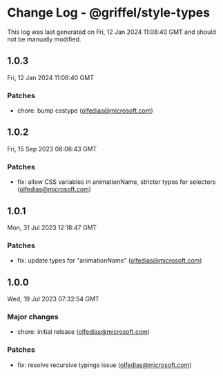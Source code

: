 # Change Log - @griffel/style-types

This log was last generated on Fri, 12 Jan 2024 11:08:40 GMT and should not be manually modified.

<!-- Start content -->

## 1.0.3

Fri, 12 Jan 2024 11:08:40 GMT

### Patches

- chore: bump csstype (olfedias@microsoft.com)

## 1.0.2

Fri, 15 Sep 2023 08:08:43 GMT

### Patches

- fix: allow CSS variables in animationName, stricter types for selectors (olfedias@microsoft.com)

## 1.0.1

Mon, 31 Jul 2023 12:18:47 GMT

### Patches

- fix: update types for "animationName" (olfedias@microsoft.com)

## 1.0.0

Wed, 19 Jul 2023 07:32:54 GMT

### Major changes

- chore: initial release (olfedias@microsoft.com)

### Patches

- fix: resolve recursive typings issue (olfedias@microsoft.com)
